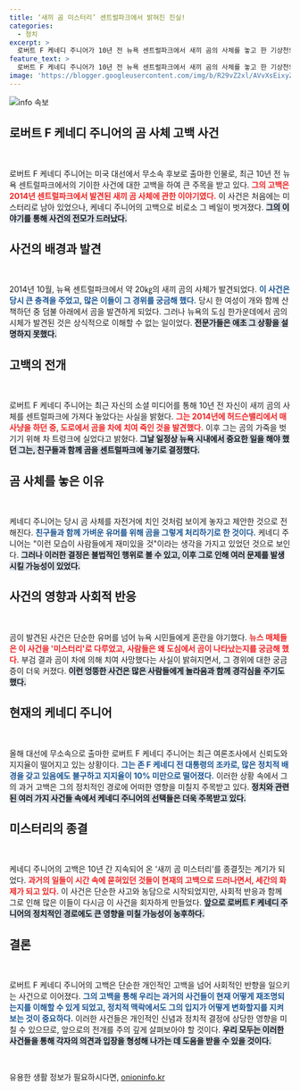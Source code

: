 ```yaml
---
title: ‘새끼 곰 미스터리’ 센트럴파크에서 밝혀진 진실!
categories:
  - 정치
excerpt: >
  로버트 F 케네디 주니어가 10년 전 뉴욕 센트럴파크에서 새끼 곰의 사체를 놓고 한 기상천외한 변명을 밝혔습니다. 자전거가 친 것처럼 보이게 했다는 그의 고백이 전한 의외의 뒷이야기! 궁금하시죠? 클릭해보세요!
feature_text: >
  로버트 F 케네디 주니어가 10년 전 뉴욕 센트럴파크에서 새끼 곰의 사체를 놓고 한 기상천외한 변명을 밝혔습니다. 자전거가 친 것처럼 보이게 했다는 그의 고백이 전한 의외의 뒷이야기! 궁금하시죠? 클릭해보세요!
image: 'https://blogger.googleusercontent.com/img/b/R29vZ2xl/AVvXsEixyZcFfHzMRdzZMjFBmAUKJYCLCGyLL1o632UiGVXcaFdKo_bkvkuCioo0uUKlGfBVcT3P84aROyZIXSBEx3Aw5nCQ3pTgDom1WDC4m8eifvWiAmWEEVb4x6G_l8C0QH225ldMjyaFvpxGEBGNO37VmDTDMHGhJPq73UglMfDca1-0aw/s1600/blogspot.png'
---
```


<p><img src="https://blogger.googleusercontent.com/img/b/R29vZ2xl/AVvXsEixyZcFfHzMRdzZMjFBmAUKJYCLCGyLL1o632UiGVXcaFdKo_bkvkuCioo0uUKlGfBVcT3P84aROyZIXSBEx3Aw5nCQ3pTgDom1WDC4m8eifvWiAmWEEVb4x6G_l8C0QH225ldMjyaFvpxGEBGNO37VmDTDMHGhJPq73UglMfDca1-0aw/s1600/blogspot.png" alt="info 속보" /></p>

<h2 data-ke-size="size26">로버트 F 케네디 주니어의 곰 사체 고백 사건</h2>

<p data-ke-size="size16">&nbsp;</p>

<p>로버트 F 케네디 주니어는 미국 대선에서 무소속 후보로 출마한 인물로, 최근 10년 전 뉴욕 센트럴파크에서의 기이한 사건에 대한 고백을 하여 큰 주목을 받고 있다. <b><span style="color: #ee2323;">그의 고백은 2014년 센트럴파크에서 발견된 새끼 곰 사체에 관한 이야기였다.</span></b> 이 사건은 처음에는 미스터리로 남아 있었으나, 케네디 주니어의 고백으로 비로소 그 베일이 벗겨졌다. <b><span style="background-color: #21538527;">그의 이야기를 통해 사건의 전모가 드러났다.</span></b> </p>

<h2 data-ke-size="size26">사건의 배경과 발견</h2>

<p data-ke-size="size16">&nbsp;</p>

<p>2014년 10월, 뉴욕 센트럴파크에서 약 20㎏의 새끼 곰의 사체가 발견되었다. <b><span style="color: #1a5490;">이 사건은 당시 큰 충격을 주었고, 많은 이들이 그 경위를 궁금해 했다.</span></b> 당시 한 여성이 개와 함께 산책하던 중 덤불 아래에서 곰을 발견하게 되었다. 그러나 뉴욕의 도심 한가운데에서 곰의 시체가 발견된 것은 상식적으로 이해할 수 없는 일이었다. <b><span style="background-color: #21538527;">전문가들은 애초 그 상황을 설명하지 못했다.</span></b> </p>

<h2 data-ke-size="size26">고백의 전개</h2>

<p data-ke-size="size16">&nbsp;</p>

<p>로버트 F 케네디 주니어는 최근 자신의 소셜 미디어를 통해 10년 전 자신이 새끼 곰의 사체를 센트럴파크에 가져다 놓았다는 사실을 밝혔다. <b><span style="color: #ee2323;">그는 2014년에 허드슨밸리에서 매사냥을 하던 중, 도로에서 곰을 차에 치여 죽인 것을 발견했다.</span></b> 이후 그는 곰의 가죽을 벗기기 위해 차 트렁크에 실었다고 밝혔다. <b><span style="background-color: #21538527;">그날 일정상 뉴욕 시내에서 중요한 일을 해야 했던 그는, 친구들과 함께 곰을 센트럴파크에 놓기로 결정했다.</span></b></p>

<h2 data-ke-size="size26">곰 사체를 놓은 이유</h2>

<p data-ke-size="size16">&nbsp;</p>

<p>케네디 주니어는 당시 곰 사체를 자전거에 치인 것처럼 보이게 놓자고 제안한 것으로 전해진다. <b><span style="color: #1a5490;">친구들과 함께 가벼운 유머를 위해 곰을 그렇게 처리하기로 한 것이다.</span></b> 케네디 주니어는 "이런 모습이 사람들에게 재미있을 것"이라는 생각을 가지고 있었던 것으로 보인다. <b><span style="background-color: #21538527;">그러나 이러한 결정은 불법적인 행위로 볼 수 있고, 이후 그로 인해 여러 문제를 발생시킬 가능성이 있었다.</span></b> </p>

<h2 data-ke-size="size26">사건의 영향과 사회적 반응</h2>

<p data-ke-size="size16">&nbsp;</p>

<p>곰이 발견된 사건은 단순한 유머를 넘어 뉴욕 시민들에게 혼란을 야기했다. <b><span style="color: #ee2323;">뉴스 매체들은 이 사건을 '미스터리'로 다루었고, 사람들은 왜 도심에서 곰이 나타났는지를 궁금해 했다.</span></b> 부검 결과 곰이 차에 의해 치여 사망했다는 사실이 밝혀지면서, 그 경위에 대한 궁금증이 더욱 커졌다. <b><span style="background-color: #21538527;">이런 엉뚱한 사건은 많은 사람들에게 놀라움과 함께 경각심을 주기도 했다.</span></b> </p>

<h2 data-ke-size="size26">현재의 케네디 주니어</h2>

<p data-ke-size="size16">&nbsp;</p>

<p>올해 대선에 무소속으로 출마한 로버트 F 케네디 주니어는 최근 여론조사에서 신뢰도와 지지율이 떨어지고 있는 상황이다. <b><span style="color: #1a5490;">그는 존 F 케네디 전 대통령의 조카로, 많은 정치적 배경을 갖고 있음에도 불구하고 지지율이 10% 미만으로 떨어졌다.</span></b> 이러한 상황 속에서 그의 과거 고백은 그의 정치적인 경로에 어떠한 영향을 미칠지 주목받고 있다. <b><span style="background-color: #21538527;">정치와 관련된 여러 가지 사건들 속에서 케네디 주니어의 선택들은 더욱 주목받고 있다.</span></b> </p>

<h2 data-ke-size="size26">미스터리의 종결</h2>

<p data-ke-size="size16">&nbsp;</p>

<p>케네디 주니어의 고백은 10년 간 지속되어 온 ‘새끼 곰 미스터리’를 종결짓는 계기가 되었다. <b><span style="color: #ee2323;">과거의 일들이 시간 속에 묻혀있던 것들이 현재의 고백으로 드러나면서, 세간의 화제가 되고 있다.</span></b> 이 사건은 단순한 사고와 농담으로 시작되었지만, 사회적 반응과 함께 그로 인해 많은 이들이 다시금 이 사건을 회자하게 만들었다. <b><span style="background-color: #21538527;">앞으로 로버트 F 케네디 주니어의 정치적인 경로에도 큰 영향을 미칠 가능성이 농후하다.</span></b> </p>

<h2 data-ke-size="size26">결론</h2>

<p data-ke-size="size16">&nbsp;</p>

<p>로버트 F 케네디 주니어의 고백은 단순한 개인적인 고백을 넘어 사회적인 반향을 일으키는 사건으로 이어졌다. <b><span style="color: #1a5490;">그의 고백을 통해 우리는 과거의 사건들이 현재 어떻게 재조명되는지를 이해할 수 있게 되었고, 정치적 맥락에서도 그의 입지가 어떻게 변화할지를 지켜보는 것이 중요하다.</span></b> 이러한 사건들은 개인적인 신념과 정치적 결정에 상당한 영향을 미칠 수 있으므로, 앞으로의 전개를 주의 깊게 살펴보아야 할 것이다. <b><span style="background-color: #21538527;">우리 모두는 이러한 사건들을 통해 각자의 의견과 입장을 형성해 나가는 데 도움을 받을 수 있을 것이다.</span></b> </p>

<p data-ke-size="size16">&nbsp;</p>
유용한 생활 정보가 필요하시다면, <a href="https://onioninfo.kr" rel="dofollow">onioninfo.kr</a>


